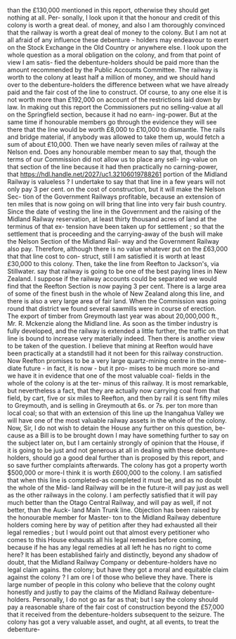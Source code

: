 than the £130,000 mentioned in this report, otherwise they should get nothing at all. Per- sonally, I look upon it that the honour and credit of this colony is worth a great deal. of money, and also I am thoroughly convinced that the railway is worth a great deal of money to the colony. But I am not at all afraid of any influence these debenture - holders may endeavour to exert on the Stock Exchange in the Old Country or anywhere else. I look upon the whole question as a moral obligation on the colony, and from that point of view I am satis- fied the debenture-holders should be paid more than the amount recommended by the Public Accounts Committee. The railway is worth to the colony at least half a million of money, and we should hand over to the debenture-holders the difference between what we have already paid and the fair cost of the line to construct. Of course, to any one else it is not worth more than £192,000 on account of the restrictions laid down by law. In making out this report the Commissioners put no selling-value at all on the Springfield section, because it had no earn- ing-power. But at the same time if honourable members go through the evidence they will see there that the line would be worth £8,000 to £10,000 to dismantle. The rails and bridge material, if anybody was allowed to take them up, would fetch a sum of about £10,000. Then we have nearly seven miles of railway at the Nelson end. Does any honourable member mean to say that, though the terms of our Commission did not allow us to place any sell- ing-value on that section of the line because it had then practically no carning-power, that https://hdl.handle.net/2027/uc1.32106019788261 portion of the Midland Railway is valueless ? I undertake to say that that line in a few years will not only pay 3 per cent. on the cost of construction, but it will make the Nelson Sec- tion of the Government Railways profitable, because an extension of ten miles that is now going on will bring that line into very fair bush country. Since the date of vesting the line in the Government and the raising of the Midland Railway reservation, at least thirty thousand acres of land at the terminus of that ex- tension have been taken up for settlement ; so that the settlement that is proceeding and the carrying-away of the bush will make the Nelson Section of the Midland Rail- way and the Government Railway also pay. Therefore, although there is no value whatever put on the £63,000 that that line cost to con- struct, still I am satisfied it is worth at least £30,000 to this colony. Then, take the line from Reefton to Jackson's, via Stillwater. say that railway is going to be one of the best paying lines in New Zealand. I suppose if the railway accounts could be separated we would find that the Reefton Section is now paying 3 per cent. There is a large area of some of the finest bush in the whole of New Zealand along this line, and there is also a very large area of fair land. When the Commission was going round that district we found several sawmills were in course of erection. The export of timber from Greymouth last year was about 20,000,000 ft., Mr. R. Mckenzie along the Midland line. As soon as the timber industry is fully developed, and the railway is extended a little further, the traffic on that line is bound to increase very materially indeed. Then there is another view to be taken of the question. I believe that mining at Reefton would have been practically at a standstill had it not been for this railway construction. Now Reefton promises to be a very large quartz-mining centre in the imme- diate future - in fact, it is now - but it pro- mises to be much more so-and we have it in evidence that one of the most valuable coal- fields in the whole of the colony is at the ter- minus of this railway. It is most remarkable, but nevertheless a fact, that they are actually now carrying coal from that field, by cart, five or six miles to Reefton, and then by rail it is sent fifty miles to Greymouth, and is selling in Greymouth at 6s. or 7s. per ton more than local coal; so that with an extension of this line up the Inangahua Valley we will have one of the most valuable railway assets in the whole of the colony. Now, Sir, I do not wish to detain the House any further on this question, be- cause as a Bill is to be brought down I may have something further to say on the subject later on, but I am certainly strongly of opinion that the House, if it is going to be just and not generous at all in dealing with these debenture- holders, should go a good deal further than is proposed by this report, and so save further complaints afterwards. The colony has got a property worth $500,000 or more-I think it is worth £600,000 to the colony. I am satisfied that when this line is completed-as completed it must be, and as no doubt the whole of the Mid- land Railway will be in the future-it will pay just as well as the other railways in the colony. I am perfectly satisfied that it will pay much better than the Otago Central Railway, and will pay as well, if not better, than the Auck- land Main Trunk line. Objection has been raised by the honourable member for Master- ton to the Midland Railway debenture holders coming here by way of petition after they had exhausted all their legal remedies ; but I would point out that almost every petitioner who comes to this House exhausts all his legal remedies before coming, because if he has any legal remedies at all left he has no right to come here? It has been established fairly and distinctly, beyond any shadow of doubt, that the Midland Railway Company or debenture-holders have no legal claim agains. the colony; but have they got a moral and equitable claim against the colony ? I am ore I of those who believe they have. There is large number of people in this colony who believe that the colony ought honestly and justly to pay the claims of the Midland Railway debenture-holders. Personally, I do not go as far as that; but I say the colony should pay a reasonable share of the fair cost of construction beyond the £57,000 that it received from the debenture-holders subsequent to the seizure. The colony has got a very valuable asset, and ought, at all events, to treat the debenture- 